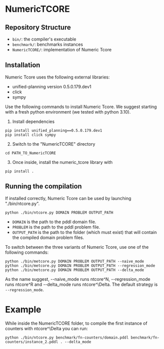 # NumericTCORE

## Repository Structure

- `bin/`: the compiler's executable
- `benchmark/`: benchmarks instances
- `NumericTCORE/`: implementation of Numeric Tcore

## Installation

Numeric Tcore uses the following external libraries:
- unified-planning version 0.5.0.179.dev1
- click
- sympy

Use the following commands to install Numeric Tcore. We suggest starting with a fresh python environment (we tested with python 3.10).

1. Install dependencies
```
pip install unified_planning==0.5.0.179.dev1
pip install click sympy
```

2. Switch to the "NumericTCORE" directory
```
cd PATH_TO_NumericTCORE
```

3. Once inside, install the numeric_tcore library with
```
pip install .
```

## Running the compilation

If installed correctly, Numeric Tcore can be used by launching "./bin/ntcore.py". 
```
python ./bin/ntcore.py DOMAIN PROBLEM OUTPUT_PATH
```

- `DOMAIN` is the path to the pddl domain file.
- `PROBLEM` is the path to the pddl problem file.
- `OUTPUT_PATH` is the path to the folder (which must exist) that will contain the compiled domain problem files.

To switch between the three variants of Numeric Tcore, use one of the following commands:
```
python ./bin/metcore.py DOMAIN PROBLEM OUTPUT_PATH --naive_mode
python ./bin/metcore.py DOMAIN PROBLEM OUTPUT_PATH --regression_mode
python ./bin/metcore.py DOMAIN PROBLEM OUTPUT_PATH --delta_mode
```

As the name suggest, --naive_mode runs ntcore^N, --regression_mode runs ntcore^R and --delta_mode runs ntcore^\Delta.
The default strategy is `--regression_mode`.

# Example

While inside the NumericTCORE folder, to compile the first instance of counters with ntcore^\Delta you can run:

```python ./bin/ntcore.py benchmark/fn-counters/domain.pddl benchmark/fn-counters/instance_2.pddl . --delta_mode```



